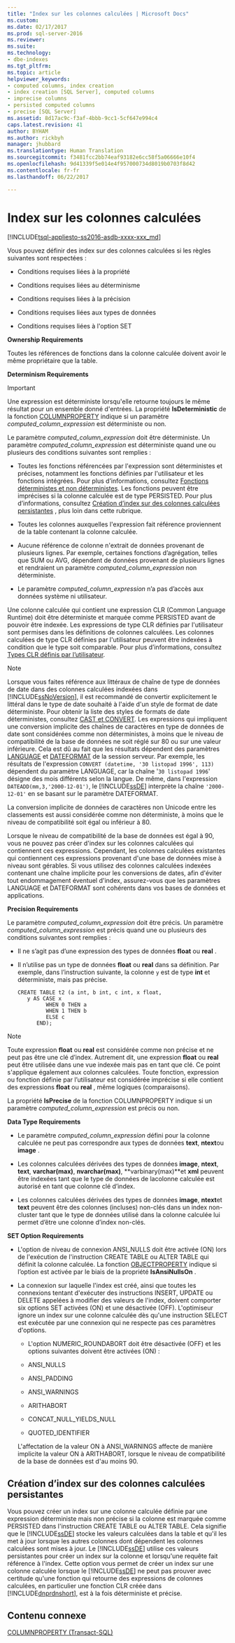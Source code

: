 ```yaml
---
title: "Index sur les colonnes calculées | Microsoft Docs"
ms.custom: 
ms.date: 02/17/2017
ms.prod: sql-server-2016
ms.reviewer: 
ms.suite: 
ms.technology:
- dbe-indexes
ms.tgt_pltfrm: 
ms.topic: article
helpviewer_keywords:
- computed columns, index creation
- index creation [SQL Server], computed columns
- imprecise columns
- persisted computed columns
- precise [SQL Server]
ms.assetid: 8d17ac9c-f3af-4bbb-9cc1-5cf647e994c4
caps.latest.revision: 41
author: BYHAM
ms.author: rickbyh
manager: jhubbard
ms.translationtype: Human Translation
ms.sourcegitcommit: f3481fcc2bb74eaf93182e6cc58f5a06666e10f4
ms.openlocfilehash: 9d41339f5e014e4f957000734d8019b0703f8d42
ms.contentlocale: fr-fr
ms.lasthandoff: 06/22/2017

---
```

# <a name="indexes-on-computed-columns"></a>Index sur les colonnes calculées
[!INCLUDE[tsql-appliesto-ss2016-asdb-xxxx-xxx_md](../../includes/tsql-appliesto-ss2016-asdb-xxxx-xxx-md.md)]

  Vous pouvez définir des index sur des colonnes calculées si les règles suivantes sont respectées :  
  
-   Conditions requises liées à la propriété  
  
-   Conditions requises liées au déterminisme  
  
-   Conditions requises liées à la précision  
  
-   Conditions requises liées aux types de données  
  
-   Conditions requises liées à l'option SET  
  
 **Ownership Requirements**  
  
 Toutes les références de fonctions dans la colonne calculée doivent avoir le même propriétaire que la table.  
  
 **Determinism Requirements**  
  
> [!IMPORTANT]  
>  Une expression est déterministe lorsqu'elle retourne toujours le même résultat pour un ensemble donné d'entrées. La propriété **IsDeterministic** de la fonction [COLUMNPROPERTY](../../t-sql/functions/columnproperty-transact-sql.md) indique si un paramètre *computed_column_expression* est déterministe ou non.  
  
 Le paramètre *computed_column_expression* doit être déterministe. Un paramètre *computed_column_expression* est déterministe quand une ou plusieurs des conditions suivantes sont remplies :  
  
-   Toutes les fonctions référencées par l'expression sont déterministes et précises, notamment les fonctions définies par l'utilisateur et les fonctions intégrées. Pour plus d’informations, consultez [Fonctions déterministes et non déterministes](../../relational-databases/user-defined-functions/deterministic-and-nondeterministic-functions.md). Les fonctions peuvent être imprécises si la colonne calculée est de type PERSISTED. Pour plus d’informations, consultez [Création d’index sur des colonnes calculées persistantes](#BKMK_persisted) , plus loin dans cette rubrique.  
  
-   Toutes les colonnes auxquelles l'expression fait référence proviennent de la table contenant la colonne calculée.  
  
-   Aucune référence de colonne n'extrait de données provenant de plusieurs lignes. Par exemple, certaines fonctions d’agrégation, telles que SUM ou AVG, dépendent de données provenant de plusieurs lignes et rendraient un paramètre *computed_column_expression* non déterministe.  
  
-   Le paramètre *computed_column_expression* n’a pas d’accès aux données système ni utilisateur.  
  
 Une colonne calculée qui contient une expression CLR (Common Language Runtime) doit être déterministe et marquée comme PERSISTED avant de pouvoir être indexée. Les expressions de type CLR définies par l'utilisateur sont permises dans les définitions de colonnes calculées. Les colonnes calculées de type CLR définies par l'utilisateur peuvent être indexées à condition que le type soit comparable. Pour plus d’informations, consultez [Types CLR définis par l’utilisateur](../../relational-databases/clr-integration-database-objects-user-defined-types/clr-user-defined-types.md).  
  
> [!NOTE]  
>  Lorsque vous faites référence aux littéraux de chaîne de type de données de date dans des colonnes calculées indexées dans [!INCLUDE[ssNoVersion](../../includes/ssnoversion-md.md)], il est recommandé de convertir explicitement le littéral dans le type de date souhaité à l'aide d'un style de format de date déterministe. Pour obtenir la liste des styles de formats de date déterministes, consultez [CAST et CONVERT](../../t-sql/functions/cast-and-convert-transact-sql.md). Les expressions qui impliquent une conversion implicite des chaînes de caractères en type de données de date sont considérées comme non déterministes, à moins que le niveau de compatibilité de la base de données ne soit réglé sur 80 ou sur une valeur inférieure. Cela est dû au fait que les résultats dépendent des paramètres [LANGUAGE](../../t-sql/statements/set-language-transact-sql.md) et [DATEFORMAT](../../t-sql/statements/set-dateformat-transact-sql.md) de la session serveur. Par exemple, les résultats de l'expression `CONVERT (datetime, '30 listopad 1996', 113)` dépendent du paramètre LANGUAGE, car la chaîne '`30 listopad 1996`' désigne des mois différents selon la langue. De même, dans l'expression `DATEADD(mm,3,'2000-12-01')`, le [!INCLUDE[ssDE](../../includes/ssde-md.md)] interprète la chaîne `'2000-12-01'` en se basant sur le paramètre DATEFORMAT.  
>   
>  La conversion implicite de données de caractères non Unicode entre les classements est aussi considérée comme non déterministe, à moins que le niveau de compatibilité soit égal ou inférieur à 80.  
>   
>  Lorsque le niveau de compatibilité de la base de données est égal à 90, vous ne pouvez pas créer d'index sur les colonnes calculées qui contiennent ces expressions. Cependant, les colonnes calculées existantes qui contiennent ces expressions provenant d'une base de données mise à niveau sont gérables. Si vous utilisez des colonnes calculées indexées contenant une chaîne implicite pour les conversions de dates, afin d'éviter tout endommagement éventuel d'index, assurez-vous que les paramètres LANGUAGE et DATEFORMAT sont cohérents dans vos bases de données et applications.  
  
 **Precision Requirements**  
  
 Le paramètre *computed_column_expression* doit être précis. Un paramètre *computed_column_expression* est précis quand une ou plusieurs des conditions suivantes sont remplies :  
  
-   Il ne s’agit pas d’une expression des types de données **float** ou **real** .  
  
-   Il n’utilise pas un type de données **float** ou **real** dans sa définition. Par exemple, dans l’instruction suivante, la colonne `y` est de type **int** et déterministe, mais pas précise.  
  
    ```  
    CREATE TABLE t2 (a int, b int, c int, x float,   
       y AS CASE x   
             WHEN 0 THEN a   
             WHEN 1 THEN b   
             ELSE c   
          END);  
    ```  
  
> [!NOTE]  
>  Toute expression **float** ou **real** est considérée comme non précise et ne peut pas être une clé d’index. Autrement dit, une expression **float** ou **real** peut être utilisée dans une vue indexée mais pas en tant que clé. Ce point s'applique également aux colonnes calculées. Toute fonction, expression ou fonction définie par l’utilisateur est considérée imprécise si elle contient des expressions **float** ou **real** , même logiques (comparaisons).  
  
 La propriété **IsPrecise** de la fonction COLUMNPROPERTY indique si un paramètre *computed_column_expression* est précis ou non.  
  
 **Data Type Requirements**  
  
-   Le paramètre *computed_column_expression* défini pour la colonne calculée ne peut pas correspondre aux types de données **text**, **ntext**ou **image** .  
  
-   Les colonnes calculées dérivées des types de données **image**, **ntext**, **text**, **varchar(max)**, **nvarchar(max)**, **varbinary(max)**et **xml** peuvent être indexées tant que le type de données de lacolonne calculée est autorisé en tant que colonne clé d’index.  
  
-   Les colonnes calculées dérivées des types de données **image**, **ntext**et **text** peuvent être des colonnes (incluses) non-clés dans un index non-cluster tant que le type de données utilisé dans la colonne calculée lui permet d’être une colonne d’index non-clés.  
  
 **SET Option Requirements**  
  
-   L'option de niveau de connexion ANSI_NULLS doit être activée (ON) lors de l'exécution de l'instruction CREATE TABLE ou ALTER TABLE qui définit la colonne calculée. La fonction [OBJECTPROPERTY](../../t-sql/functions/objectproperty-transact-sql.md) indique si l’option est activée par le biais de la propriété **IsAnsiNullsOn** .  
  
-   La connexion sur laquelle l'index est créé, ainsi que toutes les connexions tentant d'exécuter des instructions INSERT, UPDATE ou DELETE appelées à modifier des valeurs de l'index, doivent comporter six options SET activées (ON) et une désactivée (OFF). L'optimiseur ignore un index sur une colonne calculée dès qu'une instruction SELECT est exécutée par une connexion qui ne respecte pas ces paramètres d'options.  
  
    -   L'option NUMERIC_ROUNDABORT doit être désactivée (OFF) et les options suivantes doivent être activées (ON) :  
  
    -   ANSI_NULLS  
  
    -   ANSI_PADDING  
  
    -   ANSI_WARNINGS  
  
    -   ARITHABORT  
  
    -   CONCAT_NULL_YIELDS_NULL  
  
    -   QUOTED_IDENTIFIER  
  
     L'affectation de la valeur ON à ANSI_WARNINGS affecte de manière implicite la valeur ON à ARITHABORT, lorsque le niveau de compatibilité de la base de données est d'au moins 90.  
  
##  <a name="BKMK_persisted"></a> Création d’index sur des colonnes calculées persistantes  
 Vous pouvez créer un index sur une colonne calculée définie par une expression déterministe mais non précise si la colonne est marquée comme PERSISTED dans l'instruction CREATE TABLE ou ALTER TABLE. Cela signifie que le [!INCLUDE[ssDE](../../includes/ssde-md.md)] stocke les valeurs calculées dans la table et qu'il les met à jour lorsque les autres colonnes dont dépendent les colonnes calculées sont mises à jour. Le [!INCLUDE[ssDE](../../includes/ssde-md.md)] utilise ces valeurs persistantes pour créer un index sur la colonne et lorsqu'une requête fait référence à l'index. Cette option vous permet de créer un index sur une colonne calculée lorsque le [!INCLUDE[ssDE](../../includes/ssde-md.md)] ne peut pas prouver avec certitude qu'une fonction qui retourne des expressions de colonnes calculées, en particulier une fonction CLR créée dans [!INCLUDE[dnprdnshort](../../includes/dnprdnshort-md.md)], est à la fois déterministe et précise.  
  
## <a name="related-content"></a>Contenu connexe  
 [COLUMNPROPERTY &#40;Transact-SQL&#41;](../../t-sql/functions/columnproperty-transact-sql.md)  
  
  

